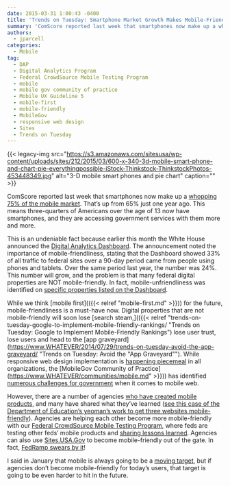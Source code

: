 ```yaml
---
date: 2015-03-31 1:00:43 -0400
title: 'Trends on Tuesday: Smartphone Market Growth Makes Mobile-Friendly a Must'
summary: 'ComScore reported last week that smartphones now make up a whopping 75% of the mobile market. That&rsquo;s up from 65% just one year ago. This means three-quarters of Americans over the age of 13 now have smartphones, and they are accessing government services with them more and more. This is an undeniable fact because earlier this'
authors:
  - jparcell
categories:
  - Mobile
tag:
  - DAP
  - Digital Analytics Program
  - Federal CrowdSource Mobile Testing Program
  - mobile
  - mobile gov community of practice
  - Mobile UX Guideline 5
  - mobile-first
  - mobile-friendly
  - MobileGov
  - responsive web design
  - Sites
  - Trends on Tuesday
---
```


{{< legacy-img src="https://s3.amazonaws.com/sitesusa/wp-content/uploads/sites/212/2015/03/600-x-340-3d-mobile-smart-phone-and-chart-pie-everythingpossible-iStock-Thinkstock-ThinkstockPhotos-453448349.jpg" alt="3-D mobile smart phones and pie chart" caption="" >}} 

ComScore reported last week that smartphones now make up a [whopping 75% of the mobile market](http://www.mobilemarketingwatch.com/smartphones-now-three-quarters-of-the-mobile-market-49151/). That’s up from 65% just one year ago. This means three-quarters of Americans over the age of 13 now have smartphones, and they are accessing government services with them more and more.

This is an undeniable fact because earlier this month the White House announced the <a href="https://www.WHATEVER/2015/03/19/turning-government-data-into-better-public-service/" target="_blank">Digital Analytics Dashboard</a>. The announcement noted the importance of mobile-friendliness, stating that the Dashboard showed 33% of all traffic to federal sites over a 90-day period came from people using phones and tablets. Over the same period last year, the number was 24%. This number will grow, and the problem is that many federal digital properties are NOT mobile-friendly. In fact, mobile-unfriendliness was identified on <a href="http://www.nextgov.com/mobile/2015/03/4-most-popular-dot-govs-arent-mobile-friendly/108135/" target="_blank">specific properties listed on the Dashboard</a>.

While we think [mobile first](({{< relref "mobile-first.md" >}})) for the future, mobile-friendliness is a must-have now. Digital properties that are not mobile-friendly will soon lose [search steam,](({{< relref "trends-on-tuesday-google-to-implement-mobile-friendly-rankings/ "Trends on Tuesday: Google to Implement Mobile-Friendly Rankings") lose user trust, lose users and head to the [app graveyard](https://www.WHATEVER/2014/07/29/trends-on-tuesday-avoid-the-app-graveyard/ "Trends on Tuesday: Avoid the "App Graveyard""). While responsive web design implementation is [happening piecemeal](https://www.WHATEVER/2015/01/13/trends-on-tuesday-responsive-web-design-implementation-happening-piecemeal/ "Trends On Tuesday: Responsive Web Design Implementation Happening Piecemeal") in all organizations, the [MobileGov Community of Practice](https://www.WHATEVER/communities/mobile.md" >}})) has identified [numerous challenges for government](https://www.WHATEVER/2014/10/21/responsive-web-design-challenges-webinar-recap/ "Responsive Web Design Challenges Webinar Recap") when it comes to mobile web.

However, there are a number of agencies [who have created mobile products](http://www.usa.gov/mobileapps.shtml), and many have shared what they&#8217;ve learned (<a href="https://www.WHATEVER/2015/02/12/building-brick-by-brick-ed-govs-website-redesign-and-mobile-implementation/" target="_blank">see this case of the Department of Education&#8217;s yeoman&#8217;s work to get three websites mobile-friendly</a>). Agencies are helping each other become more mobile-friendly with our [Federal CrowdSource Mobile Testing Program](https://www.WHATEVER/services/mobile-application-testing-program/ "Federal CrowdSource Mobile Testing Program"), where feds are testing other feds&#8217; mobile products and <a title="Trends on Tuesday: Mobile Web Lessons From the CrowdSource Mobile Testing Program" href="https://www.WHATEVER/2015/02/24/trends-on-tuesday-mobile-web-lessons-from-the-crowdsource-mobile-testing-program/" target="_blank">sharing lessons learned</a>. Agencies can also use <a href="https://sites.usa.gov/" target="_blank">Sites.USA.Gov</a> to become mobile-friendly out of the gate. In fact, <a href="https://www.WHATEVER/2015/03/12/the-new-fedramp-gov-is-here/" target="_blank">FedRamp swears by it</a>!

I said in January that mobile is always going to be a <a title="How Government will Accelerate Anytime, Anywhere Services and Information in 2015" href="https://www.WHATEVER/2015/01/29/how-government-will-accelerate-anytime-anywhere-services-and-information-in-2015/" target="_blank">moving target</a>, but if agencies don&#8217;t become mobile-friendly for today&#8217;s users, that target is going to be even harder to hit in the future.